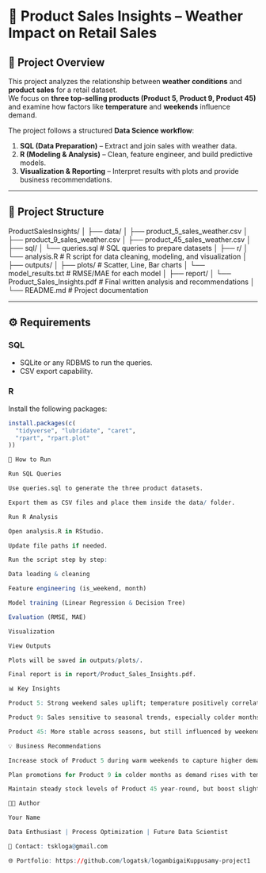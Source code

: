 # 🛒 Product Sales Insights – Weather Impact on Retail Sales

## 📌 Project Overview
This project analyzes the relationship between **weather conditions** and **product sales** for a retail dataset.  
We focus on **three top-selling products (Product 5, Product 9, Product 45)** and examine how factors like **temperature** and **weekends** influence demand.  

The project follows a structured **Data Science workflow**:
1. **SQL (Data Preparation)** – Extract and join sales with weather data.  
2. **R (Modeling & Analysis)** – Clean, feature engineer, and build predictive models.  
3. **Visualization & Reporting** – Interpret results with plots and provide business recommendations.  

---

## 📂 Project Structure


ProductSalesInsights/
│
├── data/
│ ├── product_5_sales_weather.csv
│ ├── product_9_sales_weather.csv
│ ├── product_45_sales_weather.csv
│
├── sql/
│ └── queries.sql # SQL queries to prepare datasets
│
├── r/
│ └── analysis.R # R script for data cleaning, modeling, and visualization
│
├── outputs/
│ ├── plots/ # Scatter, Line, Bar charts
│ └── model_results.txt # RMSE/MAE for each model
│
├── report/
│ └── Product_Sales_Insights.pdf # Final written analysis and recommendations
│
└── README.md # Project documentation


---

## ⚙️ Requirements
### SQL
- SQLite or any RDBMS to run the queries.  
- CSV export capability.  

### R
Install the following packages:
```R
install.packages(c(
  "tidyverse", "lubridate", "caret", 
  "rpart", "rpart.plot"
))

🚀 How to Run

Run SQL Queries

Use queries.sql to generate the three product datasets.

Export them as CSV files and place them inside the data/ folder.

Run R Analysis

Open analysis.R in RStudio.

Update file paths if needed.

Run the script step by step:

Data loading & cleaning

Feature engineering (is_weekend, month)

Model training (Linear Regression & Decision Tree)

Evaluation (RMSE, MAE)

Visualization

View Outputs

Plots will be saved in outputs/plots/.

Final report is in report/Product_Sales_Insights.pdf.

📊 Key Insights

Product 5: Strong weekend sales uplift; temperature positively correlated with demand.

Product 9: Sales sensitive to seasonal trends, especially colder months.

Product 45: More stable across seasons, but still influenced by weekends.

💡 Business Recommendations

Increase stock of Product 5 during warm weekends to capture higher demand.

Plan promotions for Product 9 in colder months as demand rises with temperature drops.

Maintain steady stock levels of Product 45 year-round, but boost slightly for weekends.

👨‍💻 Author

Your Name

Data Enthusiast | Process Optimization | Future Data Scientist

📧 Contact: tskloga@gmail.com

🌐 Portfolio: https://github.com/logatsk/logambigaiKuppusamy-project1

